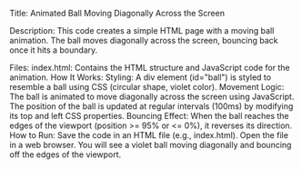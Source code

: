 Title:
Animated Ball Moving Diagonally Across the Screen

Description:
This code creates a simple HTML page with a moving ball animation. The ball moves diagonally across the screen, bouncing back once it hits a boundary.

Files:
index.html: Contains the HTML structure and JavaScript code for the animation.
How It Works:
Styling: A div element (id="ball") is styled to resemble a ball using CSS (circular shape, violet color).
Movement Logic: The ball is animated to move diagonally across the screen using JavaScript. The position of the ball is updated at regular intervals (100ms) by modifying its top and left CSS properties.
Bouncing Effect: When the ball reaches the edges of the viewport (position >= 95% or <= 0%), it reverses its direction.
How to Run:
Save the code in an HTML file (e.g., index.html).
Open the file in a web browser.
You will see a violet ball moving diagonally and bouncing off the edges of the viewport.
